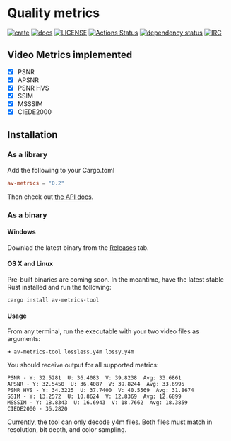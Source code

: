 # Quality metrics

[![crate](https://img.shields.io/crates/v/av-metrics.svg)](https://crates.io/crates/av-metrics)
[![docs](https://docs.rs/av-metrics/badge.svg)](https://docs.rs/av-metrics/)
[![LICENSE](https://img.shields.io/badge/license-MIT-blue.svg)](LICENSE)
[![Actions Status](https://github.com/rust-av/av-metrics/workflows/ci/badge.svg)](https://github.com/rust-av/av-metrics/actions)
[![dependency status](https://deps.rs/repo/github/rust-av/av-metrics/status.svg)](https://deps.rs/repo/github/rust-av/av-metrics)
[![IRC](https://img.shields.io/badge/irc-%23rust--av-blue.svg)](http://webchat.freenode.net?channels=%23rust-av&uio=d4)

## Video Metrics implemented

 - [X] PSNR
 - [X] APSNR
 - [X] PSNR HVS
 - [X] SSIM
 - [X] MSSSIM
 - [X] CIEDE2000

## Installation

### As a library

Add the following to your Cargo.toml
```toml
av-metrics = "0.2"
```

Then check out [the API docs](https://docs.rs/av-metrics/).

### As a binary

#### Windows

Downlad the latest binary from the [Releases](https://github.com/rust-av/av-metrics/releases) tab.

#### OS X and Linux

Pre-built binaries are coming soon. In the meantime, have the latest stable Rust
installed and run the following:

```
cargo install av-metrics-tool
```

#### Usage

From any terminal, run the executable with your two video files as arguments:

```
➜ av-metrics-tool lossless.y4m lossy.y4m
```

You should receive output for all supported metrics:

```
PSNR - Y: 32.5281  U: 36.4083  V: 39.8238  Avg: 33.6861
APSNR - Y: 32.5450  U: 36.4087  V: 39.8244  Avg: 33.6995
PSNR HVS - Y: 34.3225  U: 37.7400  V: 40.5569  Avg: 31.8674
SSIM - Y: 13.2572  U: 10.8624  V: 12.8369  Avg: 12.6899
MSSSIM - Y: 18.8343  U: 16.6943  V: 18.7662  Avg: 18.3859
CIEDE2000 - 36.2820
```

Currently, the tool can only decode y4m files. Both files must match in resolution, bit depth, and color sampling.
